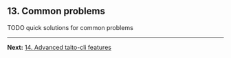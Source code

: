 ## 13. Common problems

TODO quick solutions for common problems

---

**Next:** [14. Advanced taito-cli features](14-advanced-taito-cli-features.md)
